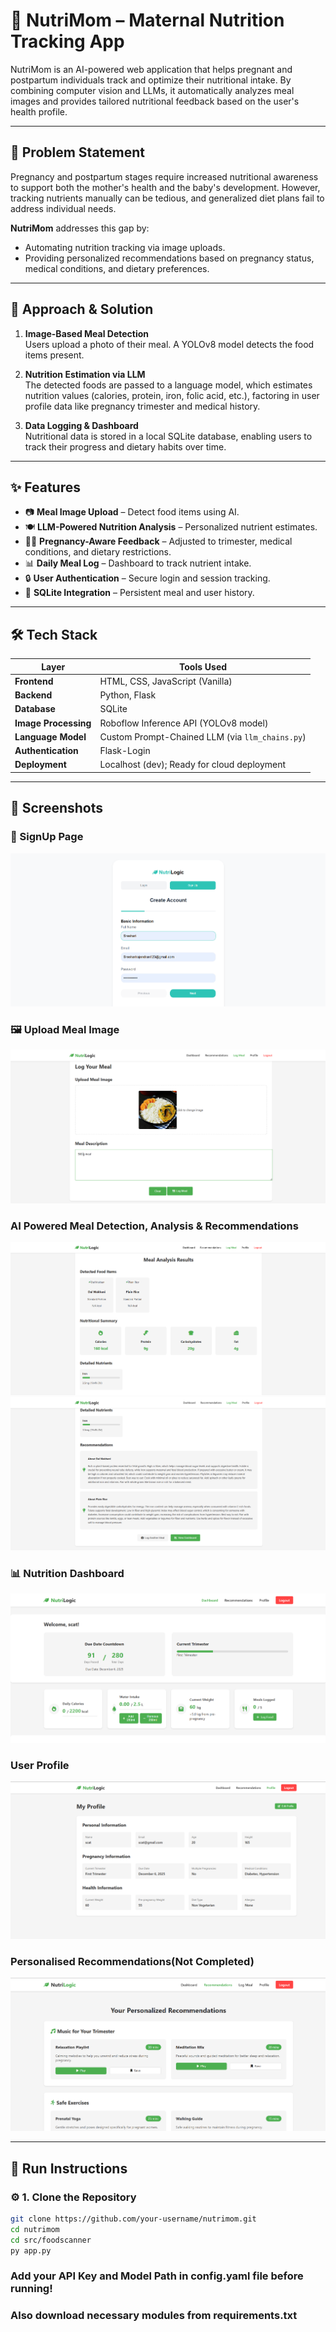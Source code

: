 # 🥗 NutriMom – Maternal Nutrition Tracking App

NutriMom is an AI-powered web application that helps pregnant and postpartum individuals track and optimize their nutritional intake. By combining computer vision and LLMs, it automatically analyzes meal images and provides tailored nutritional feedback based on the user's health profile.

---

## 📌 Problem Statement

Pregnancy and postpartum stages require increased nutritional awareness to support both the mother's health and the baby's development. However, tracking nutrients manually can be tedious, and generalized diet plans fail to address individual needs.

**NutriMom** addresses this gap by:
- Automating nutrition tracking via image uploads.
- Providing personalized recommendations based on pregnancy status, medical conditions, and dietary preferences.

---

## 🧠 Approach & Solution

1. **Image-Based Meal Detection**  
   Users upload a photo of their meal. A YOLOv8 model detects the food items present.

2. **Nutrition Estimation via LLM**  
   The detected foods are passed to a language model, which estimates nutrition values (calories, protein, iron, folic acid, etc.), factoring in user profile data like pregnancy trimester and medical history.

3. **Data Logging & Dashboard**  
   Nutritional data is stored in a local SQLite database, enabling users to track their progress and dietary habits over time.

---

## ✨ Features

- 📷 **Meal Image Upload** – Detect food items using AI.
- 🍽️ **LLM-Powered Nutrition Analysis** – Personalized nutrient estimates.
- 👩‍🍼 **Pregnancy-Aware Feedback** – Adjusted to trimester, medical conditions, and dietary restrictions.
- 📊 **Daily Meal Log** – Dashboard to track nutrient intake.
- 🔒 **User Authentication** – Secure login and session tracking.
- 🧾 **SQLite Integration** – Persistent meal and user history.

---

## 🛠️ Tech Stack

| Layer              | Tools Used                                           |
|-------------------|------------------------------------------------------|
| **Frontend**       | HTML, CSS, JavaScript (Vanilla)                      |
| **Backend**        | Python, Flask                                        |
| **Database**       | SQLite                                               |
| **Image Processing** | Roboflow Inference API (YOLOv8 model)              |
| **Language Model** | Custom Prompt-Chained LLM (via `llm_chains.py`)     |
| **Authentication** | Flask-Login                                          |
| **Deployment**     | Localhost (dev); Ready for cloud deployment          |

---

## 📸 Screenshots

### 🔐 SignUp Page
![SignUp](screenshots/signup.png)

### 🖼️ Upload Meal Image
![Upload](screenshots/logmeal.png)

### AI Powered Meal Detection, Analysis & Recommendations
![Meal Analysis](screenshots/mealanalysis1.png)
![Meal Recommendation](screenshots/mealanalysis2.png)

### 📊 Nutrition Dashboard
![Dashboard](screenshots/Dashboard.png)

### User Profile
![Profile](screenshots/profile.png)

### Personalised Recommendations(Not Completed)
![Recommendations](screenshots/Recommendations.png)

---

## 🚀 Run Instructions

### ⚙️ 1. Clone the Repository
```bash
git clone https://github.com/your-username/nutrimom.git
cd nutrimom
cd src/foodscanner
py app.py
```
### Add your API Key and Model Path in config.yaml file before running!
### Also download necessary modules from requirements.txt
